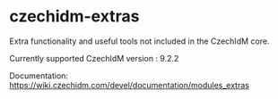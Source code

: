 # czechidm-extras
Extra functionality and useful tools not included in the CzechIdM core.

Currently supported CzechIdM version : 9.2.2

Documentation: https://wiki.czechidm.com/devel/documentation/modules_extras


